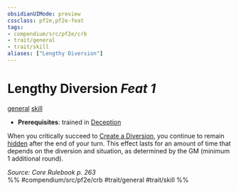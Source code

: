 ```yaml
---
obsidianUIMode: preview
cssclass: pf2e,pf2e-feat
tags:
- compendium/src/pf2e/crb
- trait/general
- trait/skill
aliases: ["Lengthy Diversion"]
---
```

# Lengthy Diversion  *Feat 1*  
[general](../../Rules/traits/general.md)  [skill](../../Rules/traits/skill.md)  

- **Prerequisites**: trained in [Deception](../skills.md#Deception)

When you critically succeed to [Create a Diversion](../../Rules/actions/create-a-diversion.md), you continue to remain [hidden](../../Rules/conditions.md#Hidden) after the end of your turn. This effect lasts for an amount of time that depends on the diversion and situation, as determined by the GM (minimum 1 additional round).

*Source: Core Rulebook p. 263*  
%% #compendium/src/pf2e/crb #trait/general #trait/skill %%